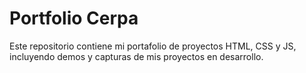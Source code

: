# Portfolio Cerpa

Este repositorio contiene mi portafolio de proyectos HTML, CSS y JS, incluyendo demos y capturas de mis proyectos en desarrollo.
